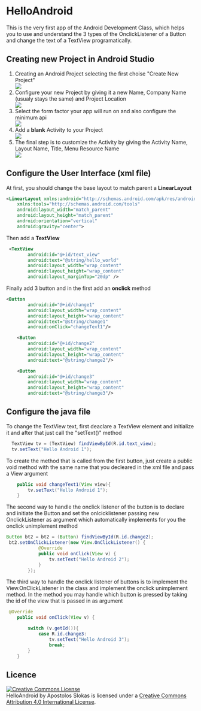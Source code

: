 # HelloAndroid
This is the very first app of the Android Development Class, which helps you to use and understand the 3 types of the OnclickListener of a Button and change the text of a TextView programatically.
## Creating new Project in Android Studio
<ol>
<li> Creating an Android Project selecting the first choise "Create New Project" </li>

<img src="https://github.com/solotsopa/HelloAndroid/blob/master/ScreenShots/CreateProject0.png">

<li> Configure your new Project by giving it a new Name, Company Name (usualy stays the same) and Project Location </li>

<img src="https://github.com/solotsopa/HelloAndroid/blob/master/ScreenShots/CreateProject1.png">

<li> Select the form factor your app will run on and also configure the minimum api </li>

<img src="https://github.com/solotsopa/HelloAndroid/blob/master/ScreenShots/CreateProject2.png">

<li> Add a <b>blank</b> Activity to your Project </li>

<img src="https://github.com/solotsopa/HelloAndroid/blob/master/ScreenShots/CreateProject3.png">

<li> The final step is to customize the Activity by giving the Activity Name, Layout Name, Title, Menu Resource Name </li>

<img src="https://github.com/solotsopa/HelloAndroid/blob/master/ScreenShots/CreateProject3.png">

</ol>

## Configure the User Interface (xml file)

At first, you should change the base layout to match parent a <b>LinearLayout</b>
```xml
<LinearLayout xmlns:android="http://schemas.android.com/apk/res/android"
    xmlns:tools="http://schemas.android.com/tools"
    android:layout_width="match_parent"
    android:layout_height="match_parent"
    android:orientation="vertical"
    android:gravity="center">
```



Then add a <b>TextView</b>

```xml
 <TextView
        android:id="@+id/text_view"
        android:text="@string/hello_world"
        android:layout_width="wrap_content"
        android:layout_height="wrap_content"
        android:layout_marginTop="20dp" />
```

Finally add 3 button and in the first add an <b>onclick</b> method 

```xml
<Button
        android:id="@+id/change1"
        android:layout_width="wrap_content"
        android:layout_height="wrap_content"
        android:text="@string/change1"
        android:onClick="changeText1"/>

    <Button
        android:id="@+id/change2"
        android:layout_width="wrap_content"
        android:layout_height="wrap_content"
        android:text="@string/change2"/>

    <Button
        android:id="@+id/change3"
        android:layout_width="wrap_content"
        android:layout_height="wrap_content"
        android:text="@string/change3"/>
```

## Configure the java file

To change the TextView text, first deaclare a TextView element and initialize it and after that just call the "setText()" method

```java
  TextView tv = (TextView) findViewById(R.id.text_view);
  tv.setText("Hello Android 1");
```

To create the method that is called from the first button, just create a public void method with the same name that you decleared in the xml file and pass a View argument

```java
    public void changeText1(View view){
        tv.setText("Hello Android 1");
    }
```

The second way to handle the onclick listener of the button is to declare and initiate the Button and set the onlcicklistener passing new OnclickListener as argument which automatically implements for you the onclick unimplement method


```java
Button bt2 = bt2 = (Button) findViewById(R.id.change2);
 bt2.setOnClickListener(new View.OnClickListener() {
            @Override
            public void onClick(View v) {
                tv.setText("Hello Android 2");
            }
        });

```

The third way to handle the onclick listener of buttons is to implement the View.OnClickListener in the class and implement the onclick unimplement method. In the method you may handle which button is pressed by taking the id of the view that is passed in as argument

```java
 @Override
    public void onClick(View v) {

        switch (v.getId()){
            case R.id.change3:
                tv.setText("Hello Android 3");
                break;
        }
    }
```

## Licence

<a rel="license" href="http://creativecommons.org/licenses/by/4.0/"><img alt="Creative Commons License" style="border-width:0" src="https://i.creativecommons.org/l/by/4.0/88x31.png" /></a><br /><span xmlns:dct="http://purl.org/dc/terms/" property="dct:title">HelloAndroid</span> by <span xmlns:cc="http://creativecommons.org/ns#" property="cc:attributionName">Apostolos SIokas</span> is licensed under a <a rel="license" href="http://creativecommons.org/licenses/by/4.0/">Creative Commons Attribution 4.0 International License</a>.

